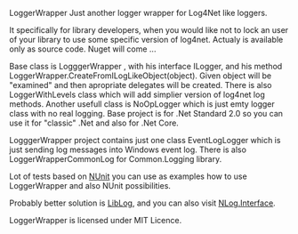 LoggerWrapper
Just another logger wrapper for Log4Net like loggers.

It specifically for library developers, when you would like not to lock an user of your library to use some specific version of log4net.
Actualy is available only as source code.
Nuget will come ...

Base class is LogggerWrapper , with his interface ILogger, and his method LoggerWrapper.CreateFromILogLikeObject(object). 
Given object will be "examined" and then apropriate delegates will be created.
There is also LoggerWithLevels class which will add simplier version of log4net log methods.
Another usefull class is NoOpLogger which is just emty logger class with no real logging.
Base project is for .Net Standard 2.0 so you can use it for "classic" .Net and also for .Net Core.

LogggerWrapper project contains just one class EventLogLogger which is just sending log messages into Windows event log.
There is also LoggerWrapperCommonLog for Common.Logging library.

Lot of tests based on [NUnit] you can use as examples how to use LoggerWrapper and also NUnit possibilities.

Probably better solution is [LibLog], and you can also visit [NLog.Interface].

LoggerWrapper is licensed under MIT Licence.

[LibLog]: <https://github.com/damianh/LibLog>
[NUnit]: <https://nunit.org/>
[NLog.Interface]: <https://github.com/uhaciogullari/NLog.Interface>

